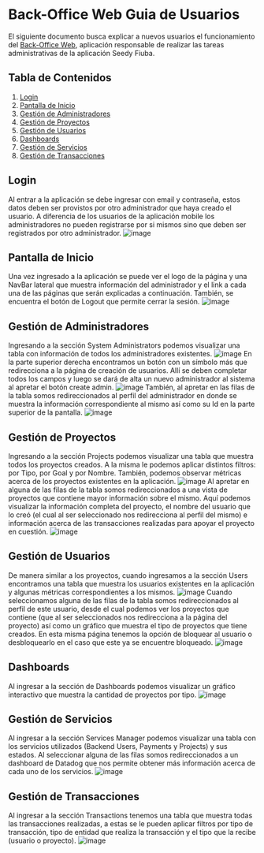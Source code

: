 # Back-Office Web Guia de Usuarios
El siguiente documento busca explicar a nuevos usuarios el funcionamiento del [Back-Office Web](https://seedy-fiuba-backoffice-web.herokuapp.com), aplicación responsable de realizar las tareas administrativas de la aplicación Seedy Fiuba.

## Tabla de Contenidos
1. [Login](#login)
2. [Pantalla de Inicio](#pantalla-de-inicio)
3. [Gestión de Administradores](#gestión-de-administradores)
4. [Gestión de Proyectos](#gestión-de-proyectos)
5. [Gestión de Usuarios](#gestión-de-usuarios)
6. [Dashboards](#dashboards)
7. [Gestión de Servicios](#gestión-de-servicios)
8. [Gestión de Transacciones](#gestión-de-transacciones)


## Login
Al entrar a la aplicación se debe ingresar con email y contraseña, estos datos deben ser provistos por otro administrador que haya creado el usuario. A diferencia de los usuarios de la aplicación mobile los administradores no pueden registrarse por si mismos sino que deben ser registrados por otro administrador.
![image](https://user-images.githubusercontent.com/38841602/127774552-4d04c30c-b848-4dde-9d70-f1efb68c0638.png)

## Pantalla de Inicio
Una vez ingresado a la aplicación se puede ver el logo de la página y una NavBar lateral que muestra información del administrador y el link a cada una de las páginas que serán explicadas a continuación. También, se encuentra el botón de Logout que permite cerrar la sesión.
![image](https://user-images.githubusercontent.com/38841602/127774663-4ea16f37-0ca8-4b64-9701-1c935250ef34.png)

## Gestión de Administradores
Ingresando a la sección System Administrators podemos visualizar una tabla con información de todos los administradores existentes.
![image](https://user-images.githubusercontent.com/38841602/127774983-eae6c982-6668-4cf7-b464-0ab8dfd450dd.png)
En la parte superior derecha encontramos un botón con un símbolo más que redirecciona a la página de creación de usuarios. Allí se deben completar todos los campos y luego se dará de alta un nuevo administrador al sistema al apretar el botón create admin.
![image](https://user-images.githubusercontent.com/38841602/127775190-85113c68-a3e3-435f-b975-d2c217001d17.png)
También, al apretar en las filas de la tabla somos redireccionados al perfil del administrador en donde se muestra la información correspondiente al mismo así como su Id en la parte superior de la pantalla.
![image](https://user-images.githubusercontent.com/38841602/127775435-a8e97372-bd15-4cb9-9437-035319a4a086.png)

## Gestión de Proyectos
Ingresando a la sección Projects podemos visualizar una tabla que muestra todos los proyectos creados. A la misma le podemos aplicar distintos filtros: por Tipo, por Goal y por Nombre. También, podemos observar métricas acerca de los proyectos existentes en la aplicación.
![image](https://user-images.githubusercontent.com/38841602/127775727-30fc3a4a-34df-4f1a-b1f5-49930f451adf.png)
Al apretar en alguna de las filas de la tabla somos redireccionados a una vista de proyectos que contiene mayor información sobre el mismo. Aquí podemos visualizar la información completa del proyecto, el nombre del usuario que lo creó (el cual al ser seleccionado nos redirecciona al perfil del mismo) e información acerca de las transacciones realizadas para apoyar el proyecto en cuestión.
![image](https://user-images.githubusercontent.com/38841602/127776097-86f9d3ec-b9a8-46bd-9170-75d244c70825.png)

## Gestión de Usuarios
De manera similar a los proyectos, cuando ingresamos a la sección Users encontramos una tabla que muestra los usuarios existentes en la aplicación y algunas métricas correspondientes a los mismos.
![image](https://user-images.githubusercontent.com/38841602/127776150-61ba0739-c824-453a-9507-2e648d54af91.png)
Cuando seleccionamos alguna de las filas de la tabla somos redireccionados al perfil de este usuario, desde el cual podemos ver los proyectos que contiene (que al ser seleccionados nos redirecciona a la página del proyecto) así como un gráfico que muestra el tipo de proyectos que tiene creados. En esta misma página tenemos la opción de bloquear al usuario o desbloquearlo en el caso que este ya se encuentre bloqueado.
![image](https://user-images.githubusercontent.com/38841602/127776331-b904dcf9-8cdd-45e3-aadf-224ebdbae042.png)

## Dashboards
Al ingresar a la sección de Dashboards podemos visualizar un gráfico interactivo que muestra la cantidad de proyectos por tipo.
![image](https://user-images.githubusercontent.com/38841602/127776487-5e493f9e-9546-4b12-af61-6f7887fe383e.png)

## Gestión de Servicios
Al ingresar a la sección Services Manager podemos visualizar una tabla con los servicios utilizados (Backend Users, Payments y Projects) y sus estados. Al seleccionar alguna de las filas somos redireccionados a un dashboard de Datadog que nos permite obtener más información acerca de cada uno de los servicios.
![image](https://user-images.githubusercontent.com/38841602/127776796-96dc2b1b-2914-4d70-8f06-ffb0e7d0da67.png)

## Gestión de Transacciones
Al ingresar a la sección Transactions tenemos una tabla que muestra todas las transacciones realizadas, a estas se le pueden aplicar filtros por tipo de transacción, tipo de entidad que realiza la transacción y el tipo que la recibe (usuario o proyecto).
![image](https://user-images.githubusercontent.com/38841602/127776963-9c69d209-7b5a-40c3-979a-f121d7d28782.png)

